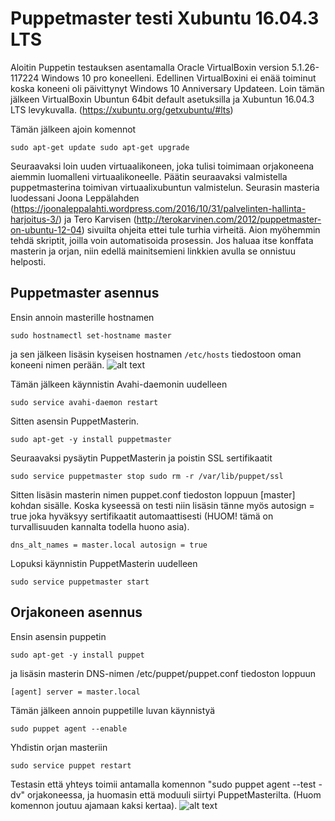 # Puppetmaster testi Xubuntu 16.04.3 LTS

Aloitin Puppetin testauksen asentamalla Oracle VirtualBoxin version 5.1.26-117224 Windows 10 pro koneelleni. Edellinen VirtualBoxini ei enää toiminut koska koneeni oli päivittynyt Windows 10 Anniversary Updateen. Loin tämän jälkeen VirtualBoxin Ubuntun 64bit default asetuksilla ja Xubuntun 16.04.3 LTS levykuvalla. (https://xubuntu.org/getxubuntu/#lts)

Tämän jälkeen ajoin komennot 

``sudo apt-get update
sudo apt-get upgrade``

Seuraavaksi loin uuden virtuaalikoneen, joka tulisi toimimaan orjakoneena aiemmin luomalleni virtuaalikoneelle. Päätin seuraavaksi valmistella puppetmasterina toimivan virtuaalixubuntun valmistelun. Seurasin masteria luodessani Joona Leppälahden (https://joonaleppalahti.wordpress.com/2016/10/31/palvelinten-hallinta-harjoitus-3/) ja Tero Karvisen (http://terokarvinen.com/2012/puppetmaster-on-ubuntu-12-04) sivuilta ohjeita ettei tule turhia virheitä.
Aion myöhemmin tehdä skriptit, joilla voin automatisoida prosessin. Jos haluaa itse konffata masterin ja orjan, niin edellä mainitsemieni linkkien avulla se onnistuu helposti. 

## Puppetmaster asennus

Ensin annoin masterille hostnamen

`sudo hostnamectl set-hostname master`

ja sen jälkeen lisäsin kyseisen hostnamen `/etc/hosts` tiedostoon oman koneeni nimen perään. 
![alt text](https://raw.githubusercontent.com/joonaleppalahti/CCM/master/puppetkuvat/1.png "1")

Tämän jälkeen käynnistin Avahi-daemonin uudelleen

 `sudo service avahi-daemon restart`

Sitten asensin PuppetMasterin.

`sudo apt-get -y install puppetmaster`

Seuraavaksi pysäytin PuppetMasterin ja poistin SSL sertifikaatit

`sudo service puppetmaster stop
sudo rm -r /var/lib/puppet/ssl`

Sitten lisäsin masterin nimen puppet.conf tiedoston loppuun [master] kohdan sisälle. Koska kyseessä on testi niin lisäsin tänne myös autosign = true joka hyväksyy sertifikaatit automaattisesti (HUOM! tämä on turvallisuuden kannalta todella huono asia).

`dns_alt_names = master.local
autosign = true`

Lopuksi käynnistin PuppetMasterin uudelleen

`sudo service puppetmaster start`

## Orjakoneen asennus

Ensin asensin puppetin 

`sudo apt-get -y install puppet`

ja lisäsin masterin DNS-nimen /etc/puppet/puppet.conf tiedoston loppuun

`[agent]
server = master.local`

Tämän jälkeen annoin puppetille luvan käynnistyä

`sudo puppet agent --enable`

Yhdistin orjan masteriin 

`sudo service puppet restart`

Testasin että yhteys toimii antamalla komennon "sudo puppet agent --test -dv" orjakoneessa, ja huomasin että moduuli siirtyi PuppetMasterilta. (Huom komennon joutuu ajamaan kaksi kertaa).
![alt text](https://raw.githubusercontent.com/joonaleppalahti/CCM/master/puppetkuvat/2.png "2")
